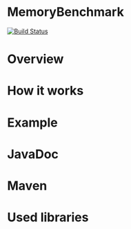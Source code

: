 MemoryBenchmark
========
[![Build Status](https://travis-ci.org/IvannKurchenko/MemoryBenchmark.svg?branch=master)](https://travis-ci.org/IvannKurchenko/MemoryBenchmark)

Overview
========

How it works
========

Example
========

JavaDoc
========

Maven
========

Used libraries
========
